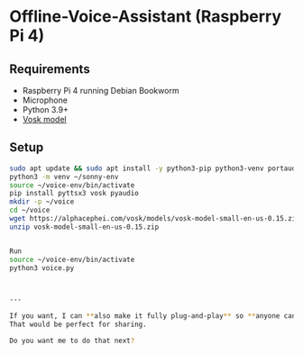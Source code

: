 # Offline-Voice-Assistant (Raspberry Pi 4)

## Requirements
- Raspberry Pi 4 running Debian Bookworm
- Microphone
- Python 3.9+
- [Vosk model](https://alphacephei.com/vosk/models)

## Setup
```bash
sudo apt update && sudo apt install -y python3-pip python3-venv portaudio19-dev python3-pyaudio espeak ffmpeg libatlas-base-dev
python3 -m venv ~/sonny-env
source ~/voice-env/bin/activate
pip install pyttsx3 vosk pyaudio
mkdir -p ~/voice
cd ~/voice
wget https://alphacephei.com/vosk/models/vosk-model-small-en-us-0.15.zip
unzip vosk-model-small-en-us-0.15.zip


Run
source ~/voice-env/bin/activate
python3 voice.py



---

If you want, I can **also make it fully plug-and-play** so **anyone can clone your GitHub repo and just run `python3 voice.py`** without manually downloading the Vosk model.
That would be perfect for sharing.  

Do you want me to do that next?
